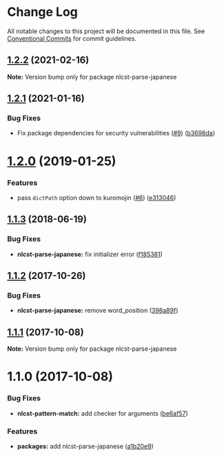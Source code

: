 # Change Log

All notable changes to this project will be documented in this file.
See [Conventional Commits](https://conventionalcommits.org) for commit guidelines.

## [1.2.2](https://github.com/azu/nlp-pattern-match/compare/nlcst-parse-japanese@1.2.1...nlcst-parse-japanese@1.2.2) (2021-02-16)

**Note:** Version bump only for package nlcst-parse-japanese





## [1.2.1](https://github.com/azu/nlp-pattern-match/compare/nlcst-parse-japanese@1.2.0...nlcst-parse-japanese@1.2.1) (2021-01-16)


### Bug Fixes

* Fix package dependencies for security vulnerabilities ([#9](https://github.com/azu/nlp-pattern-match/issues/9)) ([b3698da](https://github.com/azu/nlp-pattern-match/commit/b3698da8b74fdf49fac5a645e209d6a0bfcf54d9))





<a name="1.2.0"></a>
# [1.2.0](https://github.com/azu/nlp-pattern-match/compare/nlcst-parse-japanese@1.1.3...nlcst-parse-japanese@1.2.0) (2019-01-25)


### Features

* pass `dictPath` option down to kuromojin ([#6](https://github.com/azu/nlp-pattern-match/issues/6)) ([e313046](https://github.com/azu/nlp-pattern-match/commit/e313046))




<a name="1.1.3"></a>
## [1.1.3](https://github.com/azu/nlp-pattern-match/compare/nlcst-parse-japanese@1.1.2...nlcst-parse-japanese@1.1.3) (2018-06-19)


### Bug Fixes

* **nlcst-parse-japanese:** fix initializer error ([f185381](https://github.com/azu/nlp-pattern-match/commit/f185381))




<a name="1.1.2"></a>
## [1.1.2](https://github.com/azu/nlp-pattern-match/compare/nlcst-parse-japanese@1.1.1...nlcst-parse-japanese@1.1.2) (2017-10-26)


### Bug Fixes

* **nlcst-parse-japanese:** remove word_position ([398a89f](https://github.com/azu/nlp-pattern-match/commit/398a89f))




<a name="1.1.1"></a>
## [1.1.1](https://github.com/azu/nlp-pattern-match/compare/nlcst-parse-japanese@1.1.0...nlcst-parse-japanese@1.1.1) (2017-10-08)




**Note:** Version bump only for package nlcst-parse-japanese

<a name="1.1.0"></a>
# 1.1.0 (2017-10-08)


### Bug Fixes

* **nlcst-pattern-match:** add checker for arguments ([be6af57](https://github.com/azu/nlp-pattern-match/commit/be6af57))


### Features

* **packages:** add nlcst-parse-japanese ([a1b20e9](https://github.com/azu/nlp-pattern-match/commit/a1b20e9))
